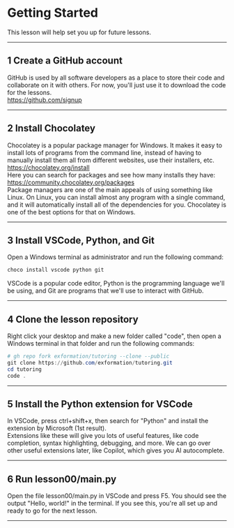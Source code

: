 # Getting Started
This lesson will help set you up for future lessons. 
___
## 1 Create a GitHub account
GitHub is used by all software developers as a place to store their code and collaborate on it with others. For now, you'll just use it to download the code for the lessons.  
https://github.com/signup
___
## 2 Install Chocolatey
Chocolatey is a popular package manager for Windows. It makes it easy to install lots of programs from the command line, instead of having to manually install them all from different websites, use their installers, etc.    
https://chocolatey.org/install  
Here you can search for packages and see how many installs they have:  
https://community.chocolatey.org/packages  
Package managers are one of the main appeals of using something like Linux. On Linux, you can install almost any program with a single command, and it will automatically install all of the dependencies for you. Chocolatey is one of the best options for that on Windows.  
___

## 3 Install VSCode, Python, and Git
Open a Windows terminal as administrator and run the following command:
```powershell
choco install vscode python git
```
VSCode is a popular code editor, Python is the programming language we'll be using, and Git are programs that we'll use to interact with GitHub. 
___

## 4 Clone the lesson repository
Right click your desktop and make a new folder called "code", then open a Windows terminal in that folder and run the following commands:
```powershell
# gh repo fork exformation/tutoring --clone --public
git clone https://github.com/exformation/tutoring.git
cd tutoring
code .
```
___

## 5 Install the Python extension for VSCode
In VSCode, press ctrl+shift+x, then search for "Python" and install the extension by Microsoft (1st result).  
Extensions like these will give you lots of useful features, like code completion, syntax highlighting, debugging, and more. We can go over other useful extensions later, like Copilot, which gives you AI autocomplete. 
___

## 6 Run lesson00/main.py
Open the file lesson00/main.py in VSCode and press F5. You should see the output "Hello, world!" in the terminal. If you see this, you're all set up and ready to go for the next lesson. 
___